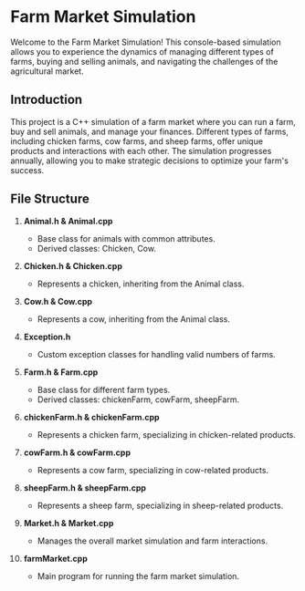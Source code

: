 # Farm Market Simulation

Welcome to the Farm Market Simulation! This console-based simulation allows you to experience the dynamics of managing different types of farms, buying and selling animals, and navigating the challenges of the agricultural market.

## Introduction

This project is a C++ simulation of a farm market where you can run a farm, buy and sell animals, and manage your finances. Different types of farms, including chicken farms, cow farms, and sheep farms, offer unique products and interactions with each other. The simulation progresses annually, allowing you to make strategic decisions to optimize your farm's success.

## File Structure

1. **Animal.h & Animal.cpp**
   - Base class for animals with common attributes.
   - Derived classes: Chicken, Cow.

2. **Chicken.h & Chicken.cpp**
   - Represents a chicken, inheriting from the Animal class.

3. **Cow.h & Cow.cpp**
   - Represents a cow, inheriting from the Animal class.

4. **Exception.h**
   - Custom exception classes for handling valid numbers of farms.

5. **Farm.h & Farm.cpp**
   - Base class for different farm types.
   - Derived classes: chickenFarm, cowFarm, sheepFarm.

6. **chickenFarm.h & chickenFarm.cpp**
   - Represents a chicken farm, specializing in chicken-related products.

7. **cowFarm.h & cowFarm.cpp**
   - Represents a cow farm, specializing in cow-related products.

8. **sheepFarm.h & sheepFarm.cpp**
   - Represents a sheep farm, specializing in sheep-related products.

9. **Market.h & Market.cpp**
   - Manages the overall market simulation and farm interactions.

10. **farmMarket.cpp**
    - Main program for running the farm market simulation.
